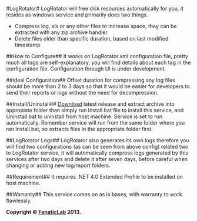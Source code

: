 #LogRotator#
LogRotator will free disk resources automatically for you, it resides as windows service and primarily does two things.
 
* Compress log, xls or any other files to increase space, they can be extracted with any zip archive handler.
* Delete files older than specific duration, based on last modified timestamp
 
##How to Configure##
It works on LogRotator.xml configuration file, pretty much all tags are self-explanatory, you will find details about each tag in the configuration file. Configuration through UI is under development. 
 
##Ideal Configuration##
Offset duration for compressing any log files should be more than 2 to 3 days so that it would be easier for developers to send their reports or logs without the need for decompression.
 
##Install/Uninstall##
[Download](https://github.com/farazmasoodkhan/LogRotator/downloads) latest release and extract archive into appropiate folder than simply run Install.bat file to install this service, and Uninstall.bat to uninstall from host machine. Service is set to run automatically. Remember service will run from the same folder where you ran Install.bat, so extracts files in the appropriate folder first.
 
##LogRotator Logs##
LogRotator also generates its own logs therefore you will find two configurations (as can be seen from above config) related two to LogRotator service, it will automatically compress logs generated by this services after two days and delete it after seven days, before careful when changing or adding new log/report folders.
 
##Requirement##
It requires .NET 4.0 Extended Profile to be installed on host machine.

##Warranty##
This service comes on as is bases, with warranty to work flawlessly.

**Copyright © [FanaticLab](http://www.fanaticlab.com) 2013.**

